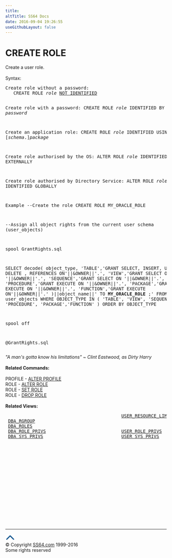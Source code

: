 ```yaml
---
title:
altTitle: SS64 Docs
date: 2016-09-04 19:26:55
useGithubLayout: false
---
```

<!-- #BeginLibraryItem "/Library/head_ora.lbi" --><!-- #EndLibraryItem --><h1>CREATE ROLE</h1> 
<p>Create a user role.<br>
  <br>
  Syntax:</p>
<pre>Create role without a password:
   CREATE ROLE <i>role</i> <u>NOT IDENTIFIED</u>

Create role with a password:
   CREATE ROLE <i>role</i> IDENTIFIED BY <i>password</i>

Create an application role:
   CREATE ROLE <i>role</i> IDENTIFIED USING [<i>schema</i>.]<i>package</i>

Create role authorised by the OS:
   ALTER ROLE <i>role</i> IDENTIFIED EXTERNALLY

Create role authorised by Directory Service:
   ALTER ROLE <i>role</i> IDENTIFIED GLOBALLY

Example
--Create the role
CREATE ROLE MY_ORACLE_ROLE

--Assign all object rights from the current user schema (user_objects)

spool GrantRights.sql

SELECT
decode(
object_type,
'TABLE','GRANT SELECT, INSERT, UPDATE, DELETE , REFERENCES ON'||&amp;OWNER||'.',
'VIEW','GRANT SELECT ON '||&amp;OWNER||'.',
'SEQUENCE','GRANT SELECT ON '||&amp;OWNER||'.',
'PROCEDURE','GRANT EXECUTE ON '||&amp;OWNER||'.',
'PACKAGE','GRANT EXECUTE ON '||&amp;OWNER||'.',
'FUNCTION','GRANT EXECUTE ON'||&amp;OWNER||'.' )||object_name||' TO <b>MY_ORACLE_ROLE</b> ;' 
FROM user_objects 
WHERE
OBJECT_TYPE IN ( 'TABLE', 'VIEW', 'SEQUENCE', 'PROCEDURE', 'PACKAGE','FUNCTION'
)
ORDER BY OBJECT_TYPE

spool off

@GrantRights.sql</pre>
<p><i class="quote">"A man's gotta know his limitations" ~ Clint Eastwood, as Dirty Harry</i><b><br>
<br>
Related Commands:<br>
<br>
</b>PROFILE - <a href="profile_a.html">ALTER PROFILE</a><br>
ROLE - <a href="role_a.html">ALTER ROLE</a><br>
ROLE - <a href="role_s.html">SET ROLE</a> <br>
ROLE - <a href="role_d.html">DROP ROLE</a> <br>
<b><br>
</b><b>Related Views:</b></p>
<pre>                                           <a href="../orad/USER_RESOURCE_LIMITS.html">USER_RESOURCE_LIMITS</a>
 <a href="../orad/DBA_RGROUP.html">DBA_RGROUP</a>
 <a href="../orad/DBA_ROLES.html">DBA_ROLES</a>
 <a href="../orad/DBA_ROLE_PRIVS.html">DBA_ROLE_PRIVS</a>                            <a href="../orad/USER_ROLE_PRIVS.html">USER_ROLE_PRIVS</a>      <a href="../orad/ROLE_ROLE_PRIVS.html">ROLE_ROLE_PRIVS</a>
 <a href="../orad/DBA_SYS_PRIVS.html">DBA_SYS_PRIVS</a>                             <a href="../orad/USER_SYS_PRIVS.html">USER_SYS_PRIVS</a>       <a href="../orad/ROLE_SYS_PRIVS.html">ROLE_SYS_PRIVS</a></pre><!-- #BeginLibraryItem "/Library/foot_ora.lbi" --><p>
<!-- oracle-footer -->
<ins class="adsbygoogle" style="display:inline-block;width:300px;height:250px" data-ad-client="ca-pub-6140977852749469" data-ad-slot="4275490898"></ins>
<script>
(adsbygoogle = window.adsbygoogle || []).push({});
</script></p>
<hr>
<div id="bl" class="footer"><a href="role_c.html#"><img src="../images/top.png" width="30" height="22" alt="Back to the Top"></a></div>
<div id="br" class="footer, tagline">© Copyright <a href="http://ss64.com/">SS64.com</a> 1999-2016<br>
Some rights reserved</div><!-- #EndLibraryItem -->

